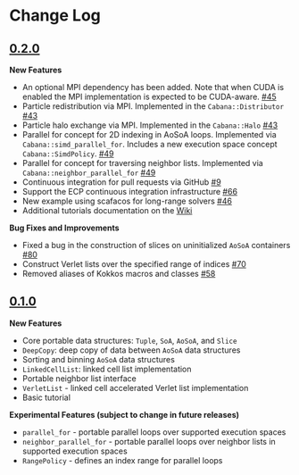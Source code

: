 # Change Log

## [0.2.0]()

**New Features**

- An optional MPI dependency has been added. Note that when CUDA is enabled the MPI implementation is expected to be CUDA-aware. [#45](https://github.com/ECP-copa/Cabana/pull/45)
- Particle redistribution via MPI. Implemented in the `Cabana::Distributor` [#43](https://github.com/ECP-copa/Cabana/pull/43)
- Particle halo exchange via MPI. Implemented in the `Cabana::Halo` [#43](https://github.com/ECP-copa/Cabana/pull/43)
- Parallel for concept for 2D indexing in AoSoA loops. Implemented via `Cabana::simd_parallel_for`. Includes a new execution space concept `Cabana::SimdPolicy`. [#49](https://github.com/ECP-copa/Cabana/pull/49)
- Parallel for concept for traversing neighbor lists. Implemented via `Cabana::neighbor_parallel_for` [#49](https://github.com/ECP-copa/Cabana/pull/49)
- Continuous integration for pull requests via GitHub [#9](https://github.com/ECP-copa/Cabana/pull/9)
- Support the ECP continuous integration infrastructure [#66](https://github.com/ECP-copa/Cabana/pull/66)
- New example using scafacos for long-range solvers [#46](https://github.com/ECP-copa/Cabana/pull/46)
- Additional tutorials documentation on the [Wiki](https://github.com/ECP-copa/Cabana/wiki)

**Bug Fixes and Improvements**
- Fixed a bug in the construction of slices on uninitialized `AoSoA` containers [#80](https://github.com/ECP-copa/Cabana/pull/80)
- Construct Verlet lists over the specified range of indices [#70](https://github.com/ECP-copa/Cabana/pull/70)
- Removed aliases of Kokkos macros and classes [#58](https://github.com/ECP-copa/Cabana/pull/58)

## [0.1.0]()

**New Features**

- Core portable data structures: `Tuple`, `SoA`, `AoSoA`, and `Slice`
- `DeepCopy`: deep copy of data between `AoSoA` data structures
- Sorting and binning `AoSoA` data structures
- `LinkedCellList`: linked cell list implementation
- Portable neighbor list interface
- `VerletList` - linked cell accelerated Verlet list implementation
- Basic tutorial

**Experimental Features (subject to change in future releases)**

- `parallel_for` - portable parallel loops over supported execution spaces
- `neighbor_parallel_for` - portable parallel loops over neighbor lists in supported execution spaces
- `RangePolicy` - defines an index range for parallel loops
